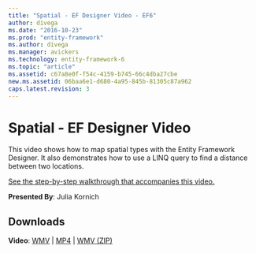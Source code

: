 ```yaml
---
title: "Spatial - EF Designer Video - EF6"
author: divega
ms.date: "2016-10-23"
ms.prod: "entity-framework"
ms.author: divega
ms.manager: avickers
ms.technology: entity-framework-6
ms.topic: "article"
ms.assetid: c67a8e0f-f54c-4159-b745-66c4dba27cbe
new.ms.assetid: 06baa6e1-d680-4a95-845b-81305c87a962
caps.latest.revision: 3
---
```

# Spatial - EF Designer Video
This video shows how to map spatial types with the Entity Framework Designer. It also demonstrates how to use a LINQ query to find a distance between two locations.

[See the step-by-step walkthrough that accompanies this video.](~/ef6/spatial-ef-designer-ef5-onwards.md)

**Presented By**: Julia Kornich

## Downloads

**Video**: [WMV](http://download.microsoft.com/download/E/C/9/EC9E6547-8983-4C1F-A919-D33210E4B213/HDI-ITPro-MSDN-winvideo-spatialwithdesigner.wmv) | [MP4](http://download.microsoft.com/download/E/C/9/EC9E6547-8983-4C1F-A919-D33210E4B213/HDI-ITPro-MSDN-mp4video-spatialwithdesigner.m4v) | [WMV (ZIP)](http://download.microsoft.com/download/E/C/9/EC9E6547-8983-4C1F-A919-D33210E4B213/HDI-ITPro-MSDN-winvideo-spatialwithdesigner.zip)
